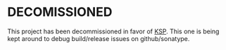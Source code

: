 # DECOMISSIONED

This project has been decommissioned in favor of [KSP](https://github.com/google/ksp).  This one is being kept around to debug 
build/release issues on github/sonatype.

